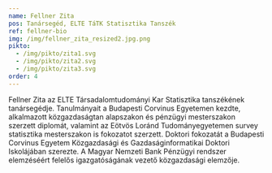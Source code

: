 ```yaml
---
name: Fellner Zita
pos: Tanársegéd, ELTE TáTK Statisztika Tanszék
ref: fellner-bio
img: /img/fellner_zita_resized2.jpg.png
pikto:
  - /img/pikto/zita1.svg
  - /img/pikto/zita2.svg
  - /img/pikto/zita3.svg
order: 4
---
```


Fellner Zita az ELTE Társadalomtudományi Kar Statisztika tanszékének tanársegédje. Tanulmányait a Budapesti Corvinus Egyetemen kezdte, alkalmazott közgazdaságtan alapszakon és pénzügyi mesterszakon szerzett diplomát, valamint az Eötvös Loránd Tudományegyetemen survey statisztika mesterszakon is fokozatot szerzett. Doktori fokozatát a Budapesti Corvinus Egyetem Közgazdasági és Gazdaságinformatikai Doktori Iskolájában szerezte. A Magyar Nemzeti Bank Pénzügyi rendszer elemzéséért felelős igazgatóságának vezető közgazdasági elemzője.
